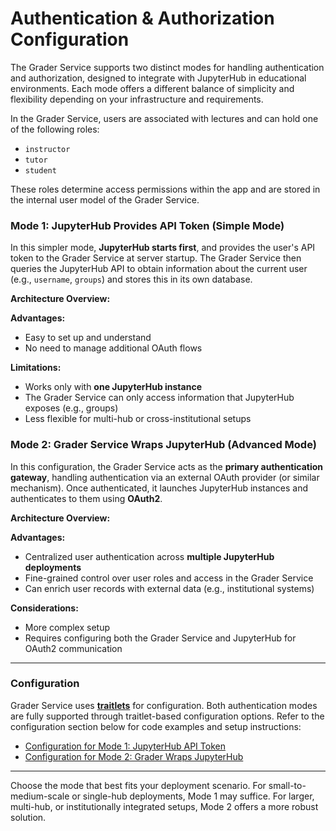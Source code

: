 # Authentication & Authorization Configuration

The Grader Service supports two distinct modes for handling authentication and authorization, designed to integrate with JupyterHub in educational environments. Each mode offers a different balance of simplicity and flexibility depending on your infrastructure and requirements.

In the Grader Service, users are associated with lectures and can hold one of the following roles:

- `instructor`
- `tutor`
- `student`

These roles determine access permissions within the app and are stored in the internal user model of the Grader Service.

### Mode 1: JupyterHub Provides API Token (Simple Mode)

In this simpler mode, **JupyterHub starts first**, and provides the user's API token to the Grader Service at server startup. The Grader Service then queries the JupyterHub API to obtain information about the current user (e.g., `username`, `groups`) and stores this in its own database.

**Architecture Overview:**

**Advantages:**

- Easy to set up and understand
- No need to manage additional OAuth flows

**Limitations:**

- Works only with **one JupyterHub instance**
- The Grader Service can only access information that JupyterHub exposes (e.g., groups)
- Less flexible for multi-hub or cross-institutional setups


### Mode 2: Grader Service Wraps JupyterHub (Advanced Mode)

In this configuration, the Grader Service acts as the **primary authentication gateway**, handling authentication via an external OAuth provider (or similar mechanism). Once authenticated, it launches JupyterHub instances and authenticates to them using **OAuth2**.

**Architecture Overview:**

**Advantages:**

- Centralized user authentication across **multiple JupyterHub deployments**
- Fine-grained control over user roles and access in the Grader Service
- Can enrich user records with external data (e.g., institutional systems)

**Considerations:**

- More complex setup
- Requires configuring both the Grader Service and JupyterHub for OAuth2 communication

---

### Configuration

Grader Service uses **[traitlets](https://traitlets.readthedocs.io/)** for configuration. Both authentication modes are fully supported through traitlet-based configuration options. Refer to the configuration section below for code examples and setup instructions:

- [Configuration for Mode 1: JupyterHub API Token](#)
- [Configuration for Mode 2: Grader Wraps JupyterHub](#)

---

Choose the mode that best fits your deployment scenario. For small-to-medium-scale or single-hub deployments, Mode 1 may suffice. For larger, multi-hub, or institutionally integrated setups, Mode 2 offers a more robust solution.
